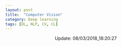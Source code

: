 ```yaml
---
layout: post
title:  "Computer Vision"
category: Deep learning
tags: [DL, NLP, CV, CL]
---
```






<center> Update: 08/03/2018_18:20:27</center>

  	
